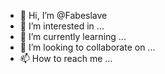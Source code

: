 - 👋 Hi, I’m @Fabeslave
- 👀 I’m interested in ...
- 🌱 I’m currently learning ...
- 💞️ I’m looking to collaborate on ...
- 📫 How to reach me ...

<!---
Fabeslave/Fabeslave is a ✨ special ✨ repository because its `README.md` (this file) appears on your GitHub profile.
You can click the Preview link to take a look at your changes.
--->
